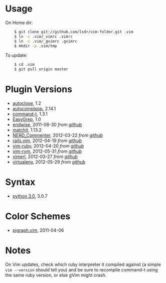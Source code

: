 # Usage

On Home dir:

```sh
    $ git clone git://github.com/lsdr/vim-folder.git .vim  
    $ ln -s .vim/_vimrc .vimrc  
    $ ln -s .vim/_gvimrc .gvimrc  
    $ mkdir -p .vim/tmp  
```

To update:

```sh
    $ cd .vim
    $ git pull origin master
```

# Plugin Versions
* [autoclose](http://www.vim.org/scripts/script.php?script_id=1849), 1.2
* [autocomplpop](http://www.vim.org/scripts/script.php?script_id=1879), 2.14.1
* [command-t](http://www.vim.org/scripts/script.php?script_id=3025), 1.3.1
* [EasyGrep](http://www.vim.org/scripts/script.php?script_id=2438), 1.0
* [endwise][endwise-vimorg], 2011-08-30  _from [github][endwise-github]_
* [matchit](http://www.vim.org/scripts/script.php?script_id=39), 1.13.2
* [NERD_Commenter][nerdcommenter-vimorg], 2012-03-22  _from [github][nerdcommenter-github]_
* [rails.vim][rails-vimorg], 2012-04-19  _from [github][rails-github]_ 
* [vim-ruby][vim-ruby-github], 2012-04-20 _from [github][vim-ruby-github]_
* [vim-rvm][rvm-github], 2012-05-31 _from [github][rvm-github]_
* [vimerl][vimerl-vimorg], 2012-03-27 _from [github][vimerl-github]_
* [virtualenv][virtualenv-vimorg], 2012-05-29 _from [github][virtualenv-github]_

# Syntax
* [python 3.0](http://www.vim.org/scripts/script.php?script_id=790), 3.0.7

# Color Schemes
* [pigraph.vim](https://raw.github.com/fmeyer/vim-pigraph/master/colors/pigraph.vim), 2011-04-06

# Notes

On Vim updates, check which ruby interpreter it compiled against (a simple `vim --version`
should tell you) and be sure to recompile command-t using the same ruby version,
or else gVim might crash.


[nerdtree-github]: http://github.com/scrooloose/nerdtree
[nerdtree-vimorg]: http://www.vim.org/scripts/script.php?script_id=1658 
[nerdcommenter-github]: http://github.com/scrooloose/nerdcommenter
[nerdcommenter-vimorg]: http://www.vim.org/scripts/script.php?script_id=1218
[rails-github]: https://github.com/tpope/vim-rails
[rails-vimorg]: http://www.vim.org/scripts/script.php?script_id=1567
[endwise-github]: https://github.com/tpope/vim-endwise
[endwise-vimorg]: http://www.vim.org/scripts/script.php?script_id=2386 
[vim-ruby-github]: https://github.com/vim-ruby/vim-ruby
[vimerl-vimorg]: http://www.vim.org/scripts/script.php?script_id=3743
[vimerl-github]: https://github.com/jimenezrick/vimerl
[virtualenv-vimorg]: http://www.vim.org/scripts/script.php?script_id=3486
[virtualenv-github]: https://github.com/jmcantrell/vim-virtualenv
[rvm-github]: https://github.com/tpope/vim-rvm
